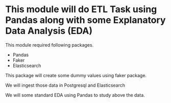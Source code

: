 # This module will do ETL Task using Pandas along with some Explanatory Data Analysis (EDA)

This module required following packages.
- Pandas
- Faker
- Elasticsearch

This package will create some dummy values using faker package. 

We will ingest those data in Postgresql and Elasticsearch

We will some standard EDA using Pandas to study above the data.